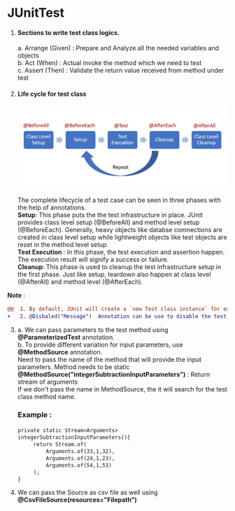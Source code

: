 # JUnitTest

1. #### Sections to write test class logics.<br>
    a. Arrange (Given) :  Prepare and Analyze all the needed variables and objects<br>
    b. Act (When) : Actual invoke the method which we need to test<br>
    c. Assert (Then) : Validate the return value received from method under test<br>

2. #### Life cycle for test class
    ![img.png](img.png)

      The complete lifecycle of a test case can be seen in three phases with the help of annotations.<br>
       **Setup**: This phase puts the the test infrastructure in place. 
                    JUnit provides class level setup (@BeforeAll) and method level setup (@BeforeEach). 
                    Generally, heavy objects like databse comnections are created in class level setup while lightweight objects like test objects are reset in the method level setup.<br>
       **Test Execution** : In this phase, the test execution and assertion happen. The execution result will signify a success or failure.<br>
       **Cleanup**: This phase is used to cleanup the test infrastructure setup in the first phase. Just like setup, teardown also happen at class level (@AfterAll) and method level (@AfterEach).<br>

**Note** :<br>  
```diff 
@@  1. By default, JUnit will create a `new Test class instance` for each test method. This provides a clean separation of state between tests.@@
+   2. @Disbaled("Message")  Annotation can be use to disable the test case to run but it will show in the test report.
```  

3. 
   a. We can pass parameters to the test method using **@ParameterizedTest** annotation.<br>
   b. To provide different variation for input parameters, use **@MethodSource** annotation.<br>
      Need to pass the name of the method that will provide the input parameters. Method needs to be static<br>
      **@MethodSource("integerSubtractionInputParameters")** : Return stream of arguments<br>
      If we don't pass the name in MethodSource, the it will search for the test class method name.<br>
      ### Example :<br>
       private static Stream<Arguments> integerSubtractionInputParameters(){
            return Stream.of(
                Arguments.of(33,1,32),
                Arguments.of(24,1,23),
                Arguments.of(54,1,53)
            );
       }
4. We can pass the Source as csv file as well using **@CsvFileSource(resources="Filepath")**
